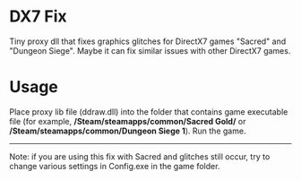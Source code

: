 # DX7 Fix

Tiny proxy dll that fixes graphics glitches for DirectX7 games "Sacred" and "Dungeon Siege". Maybe it can fix similar issues with other DirectX7 games.


# Usage

Place proxy lib file (ddraw.dll) into the folder that contains game executable file (for example, **/Steam/steamapps/common/Sacred Gold/** or **/Steam/steamapps/common/Dungeon Siege 1**). Run the game.
***
Note: if you are using this fix with Sacred and glitches still occur, try to change various settings in Config.exe in the game folder.
